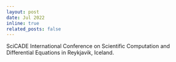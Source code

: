 ```yaml
---
layout: post
date: Jul 2022
inline: true
related_posts: false
---
```


SciCADE International Conference on Scientific Computation and Differential Equations in Reykjavik, Iceland.
 
 